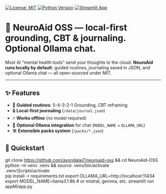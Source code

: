 [![License: MIT](https://img.shields.io/badge/License-MIT-yellow.svg)](LICENSE)
[![Python Version](https://img.shields.io/badge/python-3.9%2B-blue)](#)
[![Streamlit App](https://img.shields.io/badge/Streamlit-Ready-brightgreen)](#)

# 🧠 NeuroAid OSS — local-first grounding, CBT & journaling. Optional Ollama chat.

Most AI “mental health tools” send your thoughts to the cloud. **NeuroAid runs locally by default**: guided routines, journaling saved in JSON, and optional Ollama chat — all open-sourced under MIT.

---

## ✨ Features
- 📝 **Guided routines**: 5-4-3-2-1 Grounding, CBT reframing  
- 🔒 **Local-first journaling** (`/data/journal.json`)  
- ⚡ **Works offline** (no model required)  
- 🤖 **Optional Ollama integration** for chat (`MODEL_NAME` + `OLLAMA_URL`)  
- 🛠️ **Extensible packs system** (`/packs/*.json`)  



## 🚀 Quickstart
git clone https://github.com/ayondalai7/neuroaid-oss && cd NeuroAid-OSS
python -m venv .venv && source .venv/bin/activate  
.venv\Scripts\activate  
pip install -r requirements.txt
export OLLAMA_URL=http://localhost:11434
export MODEL_NAME=llama3.1:8b   # or mistral, gemma, etc.
streamlit run appM/app.py




 



